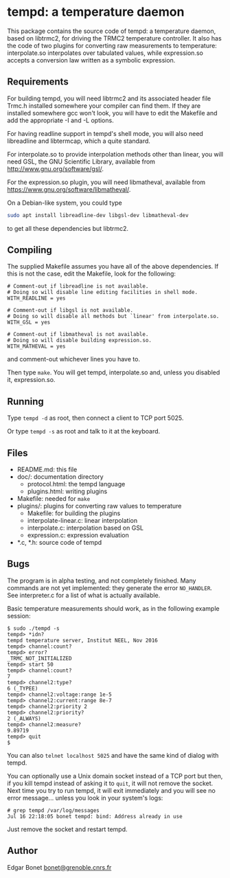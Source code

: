# tempd: a temperature daemon

This package contains the source code of tempd: a temperature
daemon, based on libtrmc2, for driving the TRMC2 temperature
controller. It also has the code of two plugins for converting raw
measurements to temperature: interpolate.so interpolates over
tabulated values, while expression.so accepts a conversion law
written as a symbolic expression.

## Requirements

For building tempd, you will need libtrmc2 and its associated header
file Trmc.h installed somewhere your compiler can find them. If they
are installed somewhere gcc won't look, you will have to edit the
Makefile and add the appropriate -I and -L options.

For having readline support in tempd's shell mode, you will also
need libreadline and libtermcap, which a quite standard.

For interpolate.so to provide interpolation methods other than
linear, you will need GSL, the GNU Scientific Library, available
from <http://www.gnu.org/software/gsl/>.

For the expression.so plugin, you will need libmatheval, available
from <https://www.gnu.org/software/libmatheval/>.

On a Debian-like system, you could type

```bash
sudo apt install libreadline-dev libgsl-dev libmatheval-dev
```

to get all these dependencies but libtrmc2.

## Compiling

The supplied Makefile assumes you have all of the above
dependencies. If this is not the case, edit the Makefile, look for
the following:

    # Comment-out if libreadline is not available.
    # Doing so will disable line editing facilities in shell mode.
    WITH_READLINE = yes

    # Comment-out if libgsl is not available.
    # Doing so will disable all methods but `linear' from interpolate.so.
    WITH_GSL = yes

    # Comment-out if libmatheval is not available.
    # Doing so will disable building expression.so.
    WITH_MATHEVAL = yes

and comment-out whichever lines you have to.

Then type `make`. You will get tempd, interpolate.so and, unless you
disabled it, expression.so.

## Running

Type `tempd -d` as root, then connect a client to TCP port 5025.

Or type `tempd -s` as root and talk to it at the keyboard.

## Files

* README.md:          this file
* doc/:               documentation directory
  * protocol.html:    the tempd language
  * plugins.html:     writing plugins
* Makefile:           needed for `make`
* plugins/:           plugins for converting raw values to temperature
  * Makefile:              for building the plugins
  * interpolate-linear.c:  linear interpolation
  * interpolate.c:         interpolation based on GSL
  * expression.c:          expression evaluation
* \*.c, \*.h:           source code of tempd

## Bugs

The program is in alpha testing, and not completely finished.
Many commands are not yet implemented: they generate the error
`NO_HANDLER`. See interpreter.c for a list of what is actually
available.

Basic temperature measurements should work, as in the following
example session:

    $ sudo ./tempd -s
    tempd> *idn?
    tempd temperature server, Institut NEEL, Nov 2016
    tempd> channel:count?
    tempd> error?
    _TRMC_NOT_INITIALIZED
    tempd> start 50
    tempd> channel:count?
    7
    tempd> channel2:type?
    6 (_TYPEE)
    tempd> channel2:voltage:range 1e-5
    tempd> channel2:current:range 8e-7
    tempd> channel2:priority 2
    tempd> channel2:priority?
    2 (_ALWAYS)
    tempd> channel2:measure?
    9.89719
    tempd> quit
    $

You can also `telnet localhost 5025` and have the same kind of
dialog with tempd.

You can optionally use a Unix domain socket instead of a TCP port
but then, if you kill tempd instead of asking it to `quit`, it will
not remove the socket. Next time you try to run tempd, it will exit
immediately and you will see no error message... unless you look in
your system's logs:

```text
# grep tempd /var/log/messages
Jul 16 22:18:05 bonet tempd: bind: Address already in use
```

Just remove the socket and restart tempd.

## Author

Edgar Bonet <bonet@grenoble.cnrs.fr>
